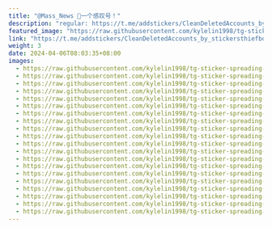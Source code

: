 ```yaml
---
title: "@Mass_News 🤡一个感叹号！"
description: "regular: https://t.me/addstickers/CleanDeletedAccounts_by_stickersthiefbot"
featured_image: "https://raw.githubusercontent.com/kylelin1998/tg-sticker-spreading-worldwide-images/main/img/348f39e5-a554-4c01-9284-5acec0613e54.jpg"
link: "https://t.me/addstickers/CleanDeletedAccounts_by_stickersthiefbot"
weight: 3
date: 2024-04-06T08:03:35+08:00
images:
  - https://raw.githubusercontent.com/kylelin1998/tg-sticker-spreading-worldwide-images/main/img/348f39e5-a554-4c01-9284-5acec0613e54.jpg
  - https://raw.githubusercontent.com/kylelin1998/tg-sticker-spreading-worldwide-images/main/img/d31d354f-297e-42a0-830d-74de244c0a7f.jpg
  - https://raw.githubusercontent.com/kylelin1998/tg-sticker-spreading-worldwide-images/main/img/8bb2022c-5fa5-4e84-8d8d-0b16045d0466.jpg
  - https://raw.githubusercontent.com/kylelin1998/tg-sticker-spreading-worldwide-images/main/img/d3760c86-bdaa-4f70-bc0b-e64fc0a40fe1.jpg
  - https://raw.githubusercontent.com/kylelin1998/tg-sticker-spreading-worldwide-images/main/img/396230ea-eac7-4570-8358-e5af081070e0.jpg
  - https://raw.githubusercontent.com/kylelin1998/tg-sticker-spreading-worldwide-images/main/img/bc8db738-ec3b-47eb-af14-889f295f6f4f.jpg
  - https://raw.githubusercontent.com/kylelin1998/tg-sticker-spreading-worldwide-images/main/img/25bb9a20-2f11-4411-9df0-a321305f1509.jpg
  - https://raw.githubusercontent.com/kylelin1998/tg-sticker-spreading-worldwide-images/main/img/096c8aa6-e73d-41fc-ac43-69699fc1d194.jpg
  - https://raw.githubusercontent.com/kylelin1998/tg-sticker-spreading-worldwide-images/main/img/5842e169-c98d-464d-ae0a-dbc652666ad3.jpg
  - https://raw.githubusercontent.com/kylelin1998/tg-sticker-spreading-worldwide-images/main/img/4daa45bb-a0cc-4c7a-9938-5e03bbd7247b.jpg
  - https://raw.githubusercontent.com/kylelin1998/tg-sticker-spreading-worldwide-images/main/img/daff4b61-645c-430b-9537-7cbb7bf0877e.jpg
  - https://raw.githubusercontent.com/kylelin1998/tg-sticker-spreading-worldwide-images/main/img/b28f0fea-6c4a-417c-8bcd-2c3c283e089c.jpg
  - https://raw.githubusercontent.com/kylelin1998/tg-sticker-spreading-worldwide-images/main/img/5052c014-7075-443c-b286-0e5706ed8991.jpg
  - https://raw.githubusercontent.com/kylelin1998/tg-sticker-spreading-worldwide-images/main/img/805a625a-6993-4345-81e4-c8d772d05f5c.jpg
  - https://raw.githubusercontent.com/kylelin1998/tg-sticker-spreading-worldwide-images/main/img/836b1d4b-7e2b-429c-b5df-c07de13f7ebd.jpg
  - https://raw.githubusercontent.com/kylelin1998/tg-sticker-spreading-worldwide-images/main/img/96935f18-788c-440b-bf4f-04e81cbf0274.jpg
  - https://raw.githubusercontent.com/kylelin1998/tg-sticker-spreading-worldwide-images/main/img/b037b18a-a596-42ef-b875-a63d6be319ec.jpg
  - https://raw.githubusercontent.com/kylelin1998/tg-sticker-spreading-worldwide-images/main/img/705746e2-fb10-4712-9bf3-aa9108a593ec.jpg
  - https://raw.githubusercontent.com/kylelin1998/tg-sticker-spreading-worldwide-images/main/img/d78ff674-1563-4696-9812-636bd5183854.jpg
  - https://raw.githubusercontent.com/kylelin1998/tg-sticker-spreading-worldwide-images/main/img/46b7ec3e-b7e0-475f-8203-e9fb3139fc26.jpg
---
```

